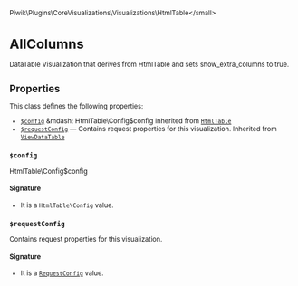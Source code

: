 <small>Piwik\Plugins\CoreVisualizations\Visualizations\HtmlTable\</small>

AllColumns
==========

DataTable Visualization that derives from HtmlTable and sets show_extra_columns to true.

Properties
----------

This class defines the following properties:

- [`$config`](#$config) &mdash; HtmlTable\Config$config Inherited from [`HtmlTable`](../../../../../Piwik/Plugins/CoreVisualizations/Visualizations/HtmlTable.md)
- [`$requestConfig`](#$requestconfig) &mdash; Contains request properties for this visualization. Inherited from [`ViewDataTable`](../../../../../Piwik/Plugin/ViewDataTable.md)

<a name="$config" id="$config"></a>
<a name="config" id="config"></a>
### `$config`

HtmlTable\Config$config

#### Signature

- It is a `HtmlTable\Config` value.

<a name="$requestconfig" id="$requestconfig"></a>
<a name="requestConfig" id="requestConfig"></a>
### `$requestConfig`

Contains request properties for this visualization.

#### Signature

- It is a [`RequestConfig`](../../../../../Piwik/ViewDataTable/RequestConfig.md) value.
